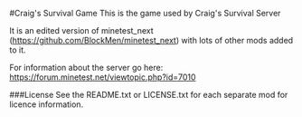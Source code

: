 #Craig's Survival Game
This is the game used by Craig's Survival Server

It is an edited version of minetest_next (https://github.com/BlockMen/minetest_next) with lots of other mods added to it.

For information about the server go here: https://forum.minetest.net/viewtopic.php?id=7010

###License
See the README.txt or LICENSE.txt for each separate mod for licence information.
